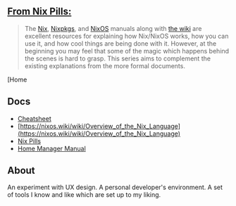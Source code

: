 ## [From Nix Pills:](https://nixos.org/guides/nix-pills/why-you-should-give-it-a-try.html#idm140737320792256)
>The [Nix](https://nixos.org/manual/nix), [Nixpkgs](https://nixos.org/manual/nixpkgs/), and [NixOS](https://nixos.org/manual/nixos/) manuals along with [the wiki](https://nixos.wiki/) are excellent resources for explaining how Nix/NixOS works, how you can use it, and how cool things are being done with it. However, at the beginning you may feel that some of the magic which happens behind the scenes is hard to grasp.
This series aims to complement the existing explanations from the more formal documents.

[Home 

## Docs
- [Cheatsheet](https://nixos.wiki/wiki/Cheatsheet)
- [https://nixos.wiki/wiki/Overview_of_the_Nix_Language](https://nixos.wiki/wiki/Overview_of_the_Nix_Language)
- [Nix Pills](https://nixos.org/guides/nix-pills/)
- [Home Manager Manual](https://nix-community.github.io/home-manager/)

## About
An experiment with UX design. A personal developer's environment.
A set of tools I know and like which are set up to my liking.
